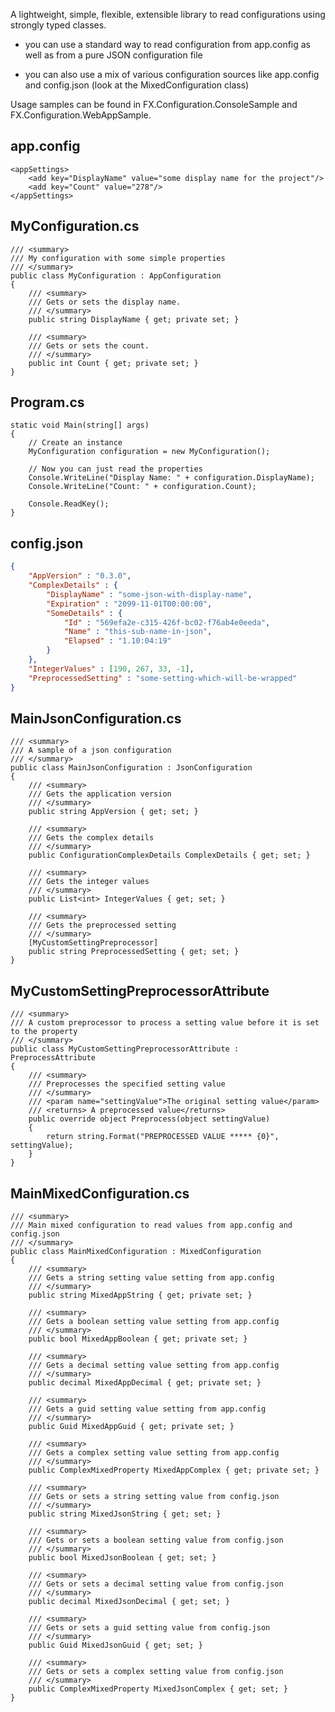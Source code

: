 A lightweight, simple, flexible, extensible library to read configurations using strongly typed classes.

- you can use a standard way to read configuration from app.config as well as from a pure JSON configuration file

- you can also use a mix of various configuration sources like app.config and config.json (look at the MixedConfiguration class)

Usage samples can be found in FX.Configuration.ConsoleSample and FX.Configuration.WebAppSample.

## app.config
    <appSettings>
        <add key="DisplayName" value="some display name for the project"/>
        <add key="Count" value="278"/>
    </appSettings>

## MyConfiguration.cs
    /// <summary>
    /// My configuration with some simple properties
    /// </summary>
    public class MyConfiguration : AppConfiguration
    {
        /// <summary>
        /// Gets or sets the display name.
        /// </summary>
        public string DisplayName { get; private set; }

        /// <summary>
        /// Gets or sets the count.
        /// </summary>
        public int Count { get; private set; }
    }

## Program.cs
    static void Main(string[] args)
    {
        // Create an instance
        MyConfiguration configuration = new MyConfiguration();

        // Now you can just read the properties
        Console.WriteLine("Display Name: " + configuration.DisplayName);
        Console.WriteLine("Count: " + configuration.Count);

        Console.ReadKey();
    }

## config.json
```json
{
    "AppVersion" : "0.3.0",
    "ComplexDetails" : {
        "DisplayName" : "some-json-with-display-name",
        "Expiration" : "2099-11-01T00:00:00",
        "SomeDetails" : {
            "Id" : "569efa2e-c315-426f-bc02-f76ab4e0eeda",
            "Name" : "this-sub-name-in-json",
            "Elapsed" : "1.10:04:19"
        }
    },
    "IntegerValues" : [190, 267, 33, -1],
    "PreprocessedSetting" : "some-setting-which-will-be-wrapped"
}
```

## MainJsonConfiguration.cs
    /// <summary>
    /// A sample of a json configuration
    /// </summary>
    public class MainJsonConfiguration : JsonConfiguration
    {
        /// <summary>
        /// Gets the application version
        /// </summary>
        public string AppVersion { get; set; }

        /// <summary>
        /// Gets the complex details
        /// </summary>
        public ConfigurationComplexDetails ComplexDetails { get; set; }

        /// <summary>
        /// Gets the integer values
        /// </summary>
        public List<int> IntegerValues { get; set; }

        /// <summary>
        /// Gets the preprocessed setting
        /// </summary>
        [MyCustomSettingPreprocessor]
        public string PreprocessedSetting { get; set; }
    }
	
## MyCustomSettingPreprocessorAttribute
    /// <summary>
    /// A custom preprocessor to process a setting value before it is set to the property
    /// </summary>
    public class MyCustomSettingPreprocessorAttribute : PreprocessAttribute
    {
        /// <summary>
        /// Preprocesses the specified setting value
        /// </summary>
        /// <param name="settingValue">The original setting value</param>
        /// <returns> A preprocessed value</returns>
        public override object Preprocess(object settingValue)
        {
            return string.Format("PREPROCESSED VALUE ***** {0}", settingValue);
        }
    }

## MainMixedConfiguration.cs
    /// <summary>
    /// Main mixed configuration to read values from app.config and config.json
    /// </summary>
    public class MainMixedConfiguration : MixedConfiguration
    {
        /// <summary>
        /// Gets a string setting value setting from app.config
        /// </summary>
        public string MixedAppString { get; private set; }

        /// <summary>
        /// Gets a boolean setting value setting from app.config
        /// </summary>
        public bool MixedAppBoolean { get; private set; }

        /// <summary>
        /// Gets a decimal setting value setting from app.config
        /// </summary>
        public decimal MixedAppDecimal { get; private set; }

        /// <summary>
        /// Gets a guid setting value setting from app.config
        /// </summary>
        public Guid MixedAppGuid { get; private set; }

        /// <summary>
        /// Gets a complex setting value setting from app.config
        /// </summary>
        public ComplexMixedProperty MixedAppComplex { get; private set; }

        /// <summary>
        /// Gets or sets a string setting value from config.json
        /// </summary>
        public string MixedJsonString { get; set; }

        /// <summary>
        /// Gets or sets a boolean setting value from config.json
        /// </summary>
        public bool MixedJsonBoolean { get; set; }

        /// <summary>
        /// Gets or sets a decimal setting value from config.json
        /// </summary>
        public decimal MixedJsonDecimal { get; set; }

        /// <summary>
        /// Gets or sets a guid setting value from config.json
        /// </summary>
        public Guid MixedJsonGuid { get; set; }

        /// <summary>
        /// Gets or sets a complex setting value from config.json
        /// </summary>
        public ComplexMixedProperty MixedJsonComplex { get; set; }
    }